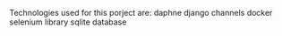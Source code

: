 Technologies used for this porject are:
daphne
django channels
docker
selenium library
sqlite database
